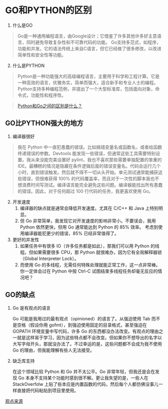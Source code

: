 # GO和PYTHON的区别


1. 什么是GO
> Go是一种通用编程语言，由Google设计；它借鉴了许多其他许多好主意语言，同时避免导致复杂性和不可靠代码的功能。
  Go支持多范式，如程序，功能和并发。它的语法传统上来自C语言，但它已经做了很多修改，以改进简单性和安全性等功能。
  
2. 什么是PYTHON
> Python是一种功能强大的高级编程语言，主要用于科学和工程计算。它是一种高效的语言，优雅务实，简单而强大，适合新手和专业人士的编程。
  Python支持多种编程范例，并提出了一个大型标准库，包括面向对象，命令式，功能性和程序性。

> [Python和Go之间的区别是什么？](https://baijiahao.baidu.com/s?id=1625890390259516984&wfr=spider&for=pc)

## GO比PYTHON强大的地方
1. 编译器很好
>  我在 Python 中一直犯愚蠢的错误。比如搞错变量名或函数名，或者给函数传递错误的参数。Devtools 能发现一些错误，但通常这些工具需要特别设置。我从来没能完美设置好 pylint，我也不喜欢那些需要单独配置的笨重的 IDE。最糟糕的情况是隐藏在条件逻辑后面的错误变量名。代码会运行几个小时，直到错误触发。然后就不得不一切从头开始。单元测试通常能捕获这些错误，但很难获得 100% 的代码覆盖率，而且对于一次性的脚本我也不想浪费时间写测试。编译语言能完全避免这些问题。编译器能找出所有愚蠢的错误。因此，对于任何超过 100 行代码的任务，我更喜欢使用 Go。

2. 开发速度
    1. 编译器的缺点就是通常会降低开发速度。尤其在 C/C++ 和 Java 上特别明显。   
    2. 但 Go 非常简单，我发现它对开发速度的影响非常小。不要误会，我用 Python 依然更快，但用 Go 通常能达到 Python 的 85% 效率。
    考虑到使用编译器能犯更少的错误，85% 已经非常值得了。
3. 更好的并发性
    1.  如果任务中有很多 IO（许多任务都是如此），那我们可以用 Python 的线程。但如果需要很多 CPU，那 Python 就很难办，因为它有全局解释器锁（Global Interpreter Lock）。
    2.  而使用 Go 的多线程，无需任何特殊处理就能正常工作，这一点非常棒。你一定体会过在 Python 中按 Ctrl-C 试图结束多线程任务却毫无反应的情况吧？

## GO的缺点
1. Go 是有观点的语言

    Go 可能是我用过的最有观点（opinioned）的语言了。从强迫使用 Tab 而不是空格（假设你用 gofmt），到强迫使用固定的目录格式，甚至强迫在GOPATH 环境变量中写代码，许多 Go 的东西都没办法改变。有观点的理由之一就是这样易于学习，因为这些特点都不会改变。但如果你不想导出的名字以大写字母开头，那就没办法了。不过幸运的是，这些问题都不会成为我不使用 Go 的理由，但我能理解有些人无法接受。

2. 缺乏库支持

    在这个领域比较 Python 和 Go 并不太公平。Go 非常年轻，但我还是会在发现 Go 本身不支持某个功能时感到很不解。更让我失望的是，一些人在 StackOverfolw 上贴了些本应是内置函数的代码，然后每个人都仿佛没事儿一样直接把代码粘贴到项目里使用。
    
[观点来源](https://www.jianshu.com/p/59c972dc070a)
